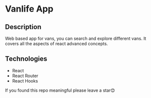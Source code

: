 
# Vanlife App

## Description
Web based app for vans, you can search and explore different vans. It covers all the aspects of react advanced concepts.

## Technologies
* React
* React Router
* React Hooks

If you found this repo meaningful please leave a star😊
